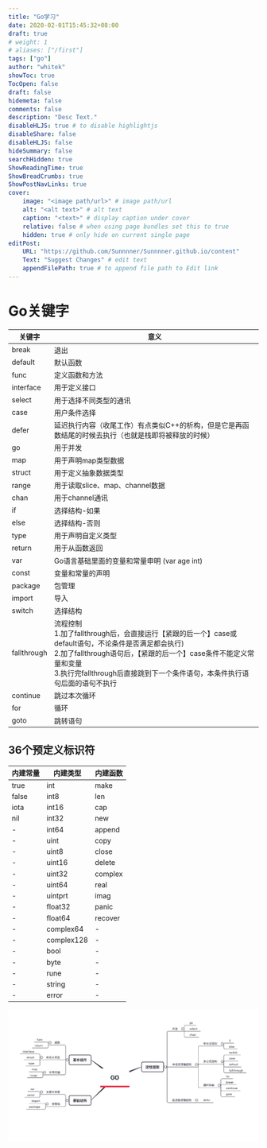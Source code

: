```yaml
---
title: "Go学习"
date: 2020-02-01T15:45:32+08:00
draft: true
# weight: 1
# aliases: ["/first"]
tags: ["go"]
author: "whitek"
showToc: true
TocOpen: false
draft: false
hidemeta: false
comments: false
description: "Desc Text."
disableHLJS: true # to disable highlightjs
disableShare: false
disableHLJS: false
hideSummary: false
searchHidden: true
ShowReadingTime: true
ShowBreadCrumbs: true
ShowPostNavLinks: true
cover:
    image: "<image path/url>" # image path/url
    alt: "<alt text>" # alt text
    caption: "<text>" # display caption under cover
    relative: false # when using page bundles set this to true
    hidden: true # only hide on current single page
editPost:
    URL: "https://github.com/Sunnnner/Sunnnner.github.io/content"
    Text: "Suggest Changes" # edit text
    appendFilePath: true # to append file path to Edit link
---
```



# Go关键字

关键字	| 意义
--- | ---
break	| 退出
default	| 默认函数
func	| 定义函数和方法
interface	| 用于定义接口
select	| 用于选择不同类型的通讯
case	| 用户条件选择
defer	| 延迟执行内容（收尾工作）有点类似C++的析构，但是它是再函数结尾的时候去执行（也就是栈即将被释放的时候）
go	| 用于并发
map	| 用于声明map类型数据
struct	| 用于定义抽象数据类型
range	| 用于读取slice、map、channel数据
chan	| 用于channel通讯
if	| 选择结构-如果
else	| 选择结构-否则
type	| 用于声明自定义类型
return	| 用于从函数返回
var	| Go语言基础里面的变量和常量申明 (var age int)
const	| 变量和常量的声明
package	| 包管理
import	| 导入
switch	| 选择结构
fallthrough	| 流程控制</br>1.加了fallthrough后，会直接运行【紧跟的后一个】case或default语句，不论条件是否满足都会执行)</br>2.加了fallthrough语句后，【紧跟的后一个】case条件不能定义常量和变量</br>3.执行完fallthrough后直接跳到下一个条件语句，本条件执行语句后面的语句不执行
continue	| 跳过本次循环
for	| 循环
goto	| 跳转语句

## 36个预定义标识符

内建常量	| 内建类型	| 内建函数
--- | --- | ---
true	| int	| make
false	| int8	| len
iota	| int16	| cap
nil	| int32	| new
| -	| int64	| append
| -	| uint	| copy
| -	| uint8	| close
| -	| uint16	| delete
| -	| uint32	| complex
| -	| uint64	| real
| -	| uintprt	| imag
| -	| float32	| panic
| -	| float64	| recover
| -	| complex64	| -
| -	| complex128 |	-
| -	| bool	| -
| -	| byte	| -
| -	| rune	| -
| -	| string |	-
| -	| error	| -

![xx](/static/go.jpg)